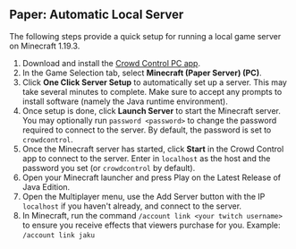## Paper: Automatic Local Server

The following steps provide a quick setup for running a local game server on Minecraft 1.19.3.

1. Download and install the [Crowd Control PC app](https://crowdcontrol.live/setup).
2. In the Game Selection tab, select **Minecraft (Paper Server) (PC)**.
3. Click **One Click Server Setup** to automatically set up a server. This may take several minutes
   to complete. Make sure to accept any prompts to install software (namely the Java runtime
   environment).
4. Once setup is done, click **Launch Server** to start the Minecraft server. You may optionally
   run `password <password>` to change the password required to connect to the server. By default,
   the password is set to `crowdcontrol`.
5. Once the Minecraft server has started, click **Start** in the Crowd Control app to connect to the
   server. Enter in `localhost` as the host and the password you set (or `crowdcontrol` by default).
6. Open your Minecraft launcher and press Play on the Latest Release of Java Edition.
7. Open the Multiplayer menu, use the Add Server button with the IP `localhost` if you haven't
   already, and connect to the server.
8. In Minecraft, run the command `/account link <your twitch username>` to ensure you receive
   effects that viewers purchase for you. Example: `/account link jaku`
